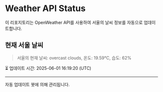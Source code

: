 
# Weather API Status

이 리포지토리는 OpenWeather API를 사용하여 서울의 날씨 정보를 자동으로 업데이트합니다.

## 현재 서울 날씨
> 서울의 현재 날씨: overcast clouds, 온도: 19.59°C, 습도: 62%

⏳ 업데이트 시간: 2025-06-01 16:19:20 (UTC)

---
자동 업데이트 봇에 의해 관리됩니다.
